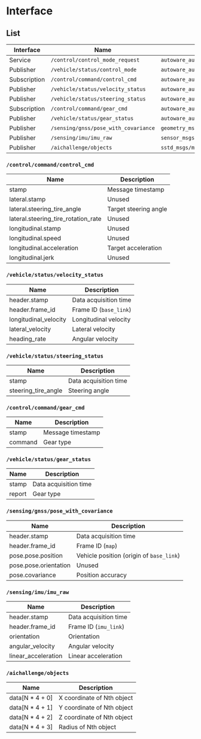 # Interface

## List

| Interface    | Name                                 | Type                                                     |
| ------------ | ------------------------------------ | -------------------------------------------------------- |
| Service      | `/control/control_mode_request`      | `autoware_auto_vehicle_msgs/srv/ControlModeCommand`      |
| Publisher    | `/vehicle/status/control_mode`       | `autoware_auto_vehicle_msgs/msg/ControlModeReport`       |
| Subscription | `/control/command/control_cmd`       | `autoware_auto_control_msgs/msg/AckermannControlCommand` |
| Publisher    | `/vehicle/status/velocity_status`    | `autoware_auto_vehicle_msgs/msg/VelocityReport`          |
| Publisher    | `/vehicle/status/steering_status`    | `autoware_auto_vehicle_msgs/msg/SteeringReport`          |
| Subscription | `/control/command/gear_cmd`          | `autoware_auto_vehicle_msgs/msg/GearCommand`             |
| Publisher    | `/vehicle/status/gear_status`        | `autoware_auto_vehicle_msgs/msg/GearReport`              |
| Publisher    | `/sensing/gnss/pose_with_covariance` | `geometry_msgs/msg/PoseWithCovarianceStamped`            |
| Publisher    | `/sensing/imu/imu_raw`               | `sensor_msgs/msg/Imu`                                    |
| Publisher    | `/aichallenge/objects`               | `sstd_msgs/msg/Float64MultiArray`                        |

<!--
| Subscription | `/vehicle/status/actuation_status`   | `tier4_vehicle_msgs/msg/ActuationCommandStamped`          |
| Publisher | `/vehicle/status/actuation_status`   | `tier4_vehicle_msgs/msg/ActuationStatusStamped`          |
-->

### `/control/command/control_cmd`

| Name                                | Description           |
| ----------------------------------- | --------------------- |
| stamp                               | Message timestamp     |
| lateral.stamp                       | Unused                |
| lateral.steering_tire_angle         | Target steering angle |
| lateral.steering_tire_rotation_rate | Unused                |
| longitudinal.stamp                  | Unused                |
| longitudinal.speed                  | Unused                |
| longitudinal.acceleration           | Target acceleration   |
| longitudinal.jerk                   | Unused                |

### `/vehicle/status/velocity_status`

| Name                  | Description              |
| --------------------- | ------------------------ |
| header.stamp          | Data acquisition time    |
| header.frame_id       | Frame ID (`base_link`)   |
| longitudinal_velocity | Longitudinal velocity    |
| lateral_velocity      | Lateral velocity         |
| heading_rate          | Angular velocity         |

### `/vehicle/status/steering_status`

| Name                | Description           |
| ------------------- | --------------------- |
| stamp               | Data acquisition time |
| steering_tire_angle | Steering angle        |

### `/control/command/gear_cmd`

| Name    | Description          |
| ------- | -------------------- |
| stamp   | Message timestamp    |
| command | Gear type            |

### `/vehicle/status/gear_status`

| Name   | Description           |
| ------ | --------------------- |
| stamp  | Data acquisition time |
| report | Gear type             |

### `/sensing/gnss/pose_with_covariance`

| Name                  | Description                         |
| --------------------- | ----------------------------------- |
| header.stamp          | Data acquisition time               |
| header.frame_id       | Frame ID (`map`)                    |
| pose.pose.position    | Vehicle position (origin of `base_link`) |
| pose.pose.orientation | Unused                              |
| pose.covariance       | Position accuracy                   |

### `/sensing/imu/imu_raw`

| Name                | Description             |
| ------------------- | ----------------------- |
| header.stamp        | Data acquisition time   |
| header.frame_id     | Frame ID (`imu_link`)   |
| orientation         | Orientation             |
| angular_velocity    | Angular velocity        |
| linear_acceleration | Linear acceleration     |

### `/aichallenge/objects`

| Name            | Description               |
| --------------- | ------------------------- |
| data[N * 4 + 0] | X coordinate of Nth object |
| data[N * 4 + 1] | Y coordinate of Nth object |
| data[N * 4 + 2] | Z coordinate of Nth object |
| data[N * 4 + 3] | Radius of Nth object      |
